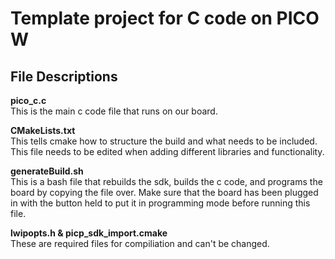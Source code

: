 # Template project for C code on PICO W
## File Descriptions

**pico_c.c**<br>
This is the main c code file that runs on our board.

**CMakeLists.txt**<br>
This tells cmake how to structure the build and what needs to be included. This file needs to be edited when adding different libraries and functionality.

**generateBuild.sh**<br>
This is a bash file that rebuilds the sdk, builds the c code, and programs the board by copying the file over. Make sure that the board has been plugged in with the button held to put it in programming mode before running this file.

**lwipopts.h & picp_sdk_import.cmake**<br>
These are required files for compiliation and can't be changed.